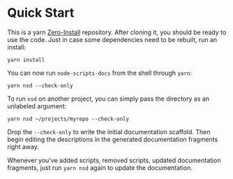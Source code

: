 # Quick Start

This is a yarn [Zero-Install](https://yarnpkg.com/features/zero-installs) repository. After cloning it, you should be ready to use the code. Just in case some dependencies need to be rebuilt, run an install:

```shell
yarn install
```

You can now run `node-scripts-docs` from the shell through `yarn`:

```shell
yarn nsd --check-only
```

To run `nsd` on another project, you can simply pass the directory as an unlabeled argument:

```shell
yarn nsd ~/projects/myrepo --check-only
```

Drop the `--check-only` to write the initial documentation scaffold. Then begin editing the descriptions in the generated documentation fragments right away.

Whenever you've added scripts, removed scripts, updated documentation fragments, just run `yarn nsd` again to update the documentation.
